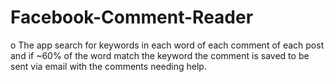 # Facebook-Comment-Reader
 o	The app search for keywords in each word of each comment of each post and if ~60% of the word match the keyword the comment is saved to be sent via email with the comments needing help.
